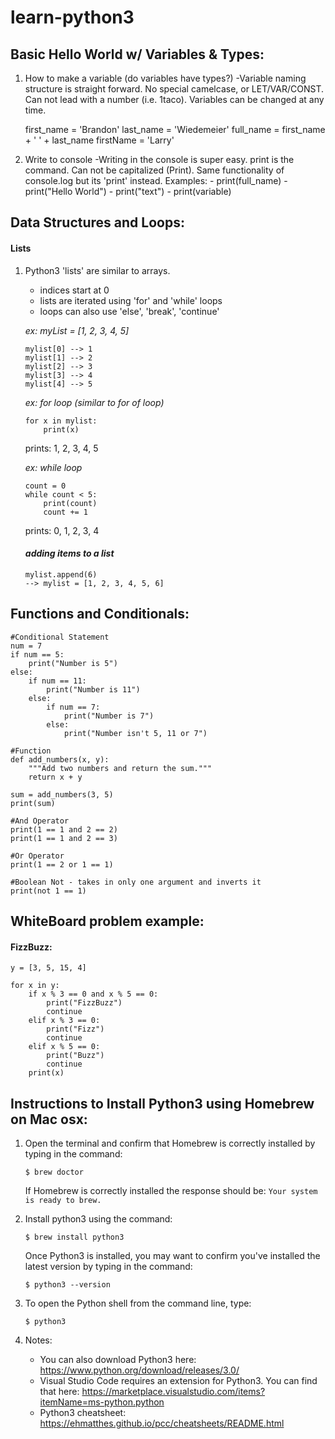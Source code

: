 # learn-python3
## Basic Hello World w/ Variables & Types:
1. How to make a variable (do variables have types?)
    -Variable naming structure is straight forward.  No special camelcase, or LET/VAR/CONST.  Can not lead with a number (i.e. 1taco).  Variables can be changed at any time.

    first_name = 'Brandon'
    last_name = 'Wiedemeier'
    full_name = first_name + ' ' + last_name
    firstName = 'Larry'

2. Write to console
    -Writing in the console is super easy.  print is the command.  Can not be capitalized (Print).  Same functionality of console.log but its 'print' instead.
    Examples:
        - print(full_name)
        - print("Hello World")
        - print("text")
        - print(variable)

## Data Structures and Loops:
#### Lists
1. Python3 'lists' are similar to arrays.
    - indices start at 0
    - lists are iterated using 'for' and 'while' loops
    - loops can also use 'else', 'break', 'continue'

    *ex: myList = [1, 2, 3, 4, 5]*
    ```
    mylist[0] --> 1
    mylist[1] --> 2
    mylist[2] --> 3
    mylist[3] --> 4
    mylist[4] --> 5
    ```

    *ex: for loop (similar to for of loop)*
    ```
    for x in mylist:
        print(x)
    ```
    prints: 1, 2, 3, 4, 5

    *ex: while loop*
    ```
    count = 0
    while count < 5:
        print(count)
        count += 1
    ```
    prints: 0, 1, 2, 3, 4

    #### *adding items to a list*

    ```
    mylist.append(6)
    --> mylist = [1, 2, 3, 4, 5, 6]
    ```
## Functions and Conditionals:

```
#Conditional Statement
num = 7
if num == 5:
    print("Number is 5")
else:
    if num == 11:
        print("Number is 11")
    else:
        if num == 7:
            print("Number is 7")
        else:
            print("Number isn't 5, 11 or 7")

#Function
def add_numbers(x, y):
    """Add two numbers and return the sum."""
    return x + y

sum = add_numbers(3, 5)
print(sum)

#And Operator
print(1 == 1 and 2 == 2)
print(1 == 1 and 2 == 3)

#Or Operator
print(1 == 2 or 1 == 1)

#Boolean Not - takes in only one argument and inverts it
print(not 1 == 1)
```

## WhiteBoard problem example:
#### FizzBuzz:
```
y = [3, 5, 15, 4]

for x in y:
    if x % 3 == 0 and x % 5 == 0:
        print("FizzBuzz")
        continue
    elif x % 3 == 0:
        print("Fizz")
        continue
    elif x % 5 == 0: 
        print("Buzz")
        continue
    print(x)
```

## Instructions to Install Python3  using Homebrew on Mac osx:
1. Open the terminal and confirm that Homebrew is correctly installed by typing in the command: 
    ```
    $ brew doctor
    ```
    If Homebrew is correctly installed the response should be: ```Your system is ready to brew.```

1. Install python3 using the command:
    ```
    $ brew install python3
    ```
    Once Python3 is installed, you may want to confirm you've installed the latest version by typing in the command:
    ```
    $ python3 --version
    ```

1. To open the Python shell from the command line, type:
    ```
    $ python3
    ```

1. Notes:
    - You can also download Python3 here: https://www.python.org/download/releases/3.0/
    - Visual Studio Code requires an extension for Python3. You can find that here: https://marketplace.visualstudio.com/items?itemName=ms-python.python
    - Python3 cheatsheet: https://ehmatthes.github.io/pcc/cheatsheets/README.html 

